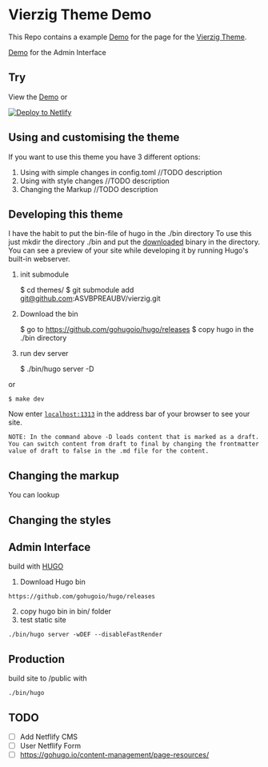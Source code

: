 # Vierzig Theme Demo

This Repo contains a example [Demo](https://vierzig-theme-demo.netlify.com/) for the page for the [Vierzig Theme](https://github.com/ASVBPREAUBV/vierzig).

[Demo](https://vierzig-theme-demo.netlify.com/admin) for the Admin Interface

## Try

View the [Demo](https://vierzig-theme-demo.netlify.com/) or

[![Deploy to Netlify](https://www.netlify.com/img/deploy/button.svg)](https://app.netlify.com/start/deploy?https://github.com/ASVBPREAUBV/vierzig-theme-demo)

## Using and customising the theme

If you want to use this theme you have 3 different options:

1. Using with simple changes in config.toml
	//TODO description
2. Using with style changes
	//TODO description
3. Changing the Markup
	//TODO description	

## Developing this theme

I have the habit to put the bin-file of hugo in the ./bin directory
To use this just mkdir the directory ./bin and put the [downloaded](https://github.com/gohugoio/hugo/releases) binary in the directory.
You can see a preview of your site while developing it by running Hugo's built-in webserver.

1. init submodule
    
    $ cd themes/
    $ git submodule add git@github.com:ASVBPREAUBV/vierzig.git

2. Download the bin

    $ go to https://github.com/gohugoio/hugo/releases
    $ copy hugo in the ./bin directory

2. run dev server

    $ ./bin/hugo server -D

or

    $ make dev

Now enter [`localhost:1313`](http://localhost:1313/) in the address bar of your browser to see your site.

`NOTE: In the command above -D loads content that is marked as a draft. You can switch content from draft to final by changing the frontmatter value of draft to false in the .md file for the content.`

## Changing the markup

You can lookup 

## Changing the styles



## Admin Interface

build with [HUGO](https://gohugo.io/)

1. Download Hugo bin
```
https://github.com/gohugoio/hugo/releases
```
2. copy hugo bin in bin/ folder
3. test static site
```
./bin/hugo server -wDEF --disableFastRender
```

## Production
build site to /public with
```
./bin/hugo 
```


## TODO

- [ ] Add Netflify CMS
- [ ] User Netflify Form
- [ ] https://gohugo.io/content-management/page-resources/
